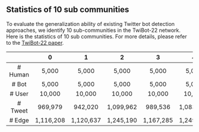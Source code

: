 ## Statistics of 10 sub communities

To evaluate the generalization ability of existing Twitter bot detection approaches, we identify 10 sub-communities in the TwiBot-22 network. Here is the statistics of 10 sub communities. For more details, please refer to the [TwiBot-22 paper]().

|  | 0 | 1 | 2 | 3 | 4 | 5 | 6 | 7 | 8 | 9 | 
| :---: | :---: | :----: | :---: | :---: | :---: | :----: | :----: | :---: | :---: | :---: |
| # Human |5,000|5,000|5,000|5,000|5,000|5,000|5,000|5,000|5,000|5,000
| # Bot |5,000|5,000|5,000|5,000|5,000|5,000|5,000|5,000|5,000|5,000
| # User | 10,000| 10,000| 10,000| 10,000| 10,000| 10,000| 10,000| 10,000| 10,000| 10,000
| # Tweet |969,979|942,020|1,099,962|989,536|1,083,655|1,156,640|1,333,018|1,138,480|1,151,362|1,142,717|
| # Edge |1,116,208|1,120,637|1,245,190|1,167,285|1,249,535|1,535,397|1,924,616|1,508,054|1,511,824|1,526,627|
